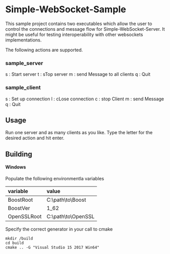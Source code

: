 Simple-WebSocket-Sample
=======================

This sample project contains two executables which allow the user to control the connections and message flow for Simple-WebSocket-Server.  It might be useful for testing interoperability with other websockets implementations.

The following actions are supported.

### sample_server

 s :  Start server
 t :  sTop server
 m :  send Message to all clients
 q :  Quit

### sample_client

 s :  Set up connection
 l :  cLose connection
 c :  stop Client
 m :  send Message
 q :  Quit

## Usage

Run one server and as many clients as you like.  Type the letter for the desired action and hit enter.

## Building


#### Windows

Populate the following environmentla variables

| variable | value |
|:--|:--|
| BoostRoot | C:\path\to\Boost |
| BoostVer | 1_62 |
| OpenSSLRoot | C:\path\to\OpenSSL |

Specify the correct generator in your call to cmake

    mkdir /build
    cd build
    cmake .. -G "Visual Studio 15 2017 Win64"

